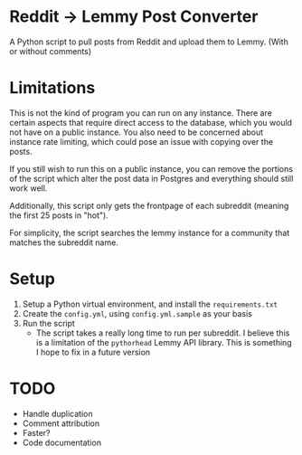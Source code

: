 # Reddit -> Lemmy Post Converter
A Python script to pull posts from Reddit and upload them to Lemmy. (With or without comments)

# Limitations
This is not the kind of program you can run on any instance. There are certain aspects that require direct access to the database, which you would not have on a public instance. You also need to be concerned about instance rate limiting, which could pose an issue with copying over the posts. 

If you still wish to run this on a public instance, you can remove the portions of the script which alter the post data in Postgres and everything should still work well.

Additionally, this script only gets the frontpage of each subreddit (meaning the first 25 posts in "hot").

For simplicity, the script searches the lemmy instance for a community that matches the subreddit name.

# Setup
1. Setup a Python virtual environment, and install the `requirements.txt`
2. Create the `config.yml`, using `config.yml.sample` as your basis
3. Run the script
    - The script takes a really long time to run per subreddit. I believe this is a limitation of the `pythorhead` Lemmy API library. This is something I hope to fix in a future version

# TODO
- Handle duplication
- Comment attribution
- Faster?
- Code documentation